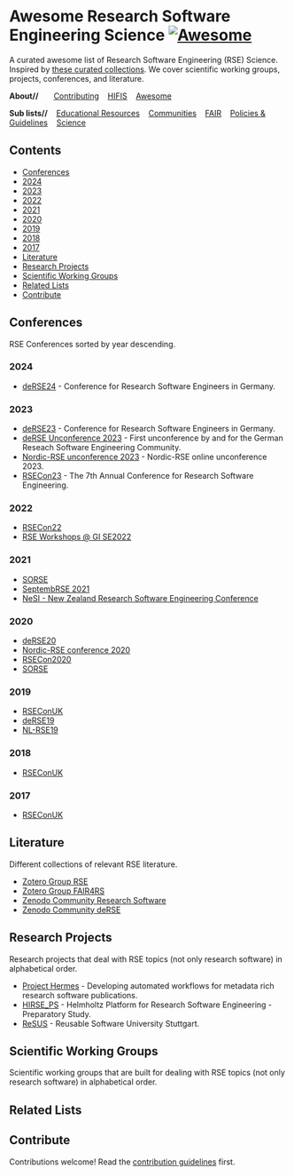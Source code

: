 <!--lint disable double-link-->
# Awesome Research Software Engineering Science [![Awesome](https://awesome.re/badge.svg)](https://awesome.re)

A curated awesome list of Research Software Engineering (RSE) Science. Inspired by [these curated collections](https://github.com/sindresorhus/awesome). We cover scientific working groups, projects, conferences, and literature.

**About//** &nbsp;&nbsp;&nbsp;&nbsp;&nbsp;
[Contributing](contributing.md)&nbsp;&nbsp;&nbsp;
[HIFIS](https://hifis.net)&nbsp;&nbsp;&nbsp;
[Awesome](https://github.com/sindresorhus/awesome)

**Sub lists//**&nbsp;&nbsp;&nbsp;
[Educational Resources](https://github.com/hifis-net/awesome-rse-education)&nbsp;&nbsp;&nbsp;
[Communities](https://github.com/hifis-net/awesome-rse-communities)&nbsp;&nbsp;&nbsp;
[FAIR](https://github.com/hifis-net/awesome-rse-fair)&nbsp;&nbsp;&nbsp;
[Policies & Guidelines](https://github.com/hifis-net/awesome-rse-policies)&nbsp;&nbsp;&nbsp;
[Science](https://github.com/hifis-net/awesome-rse-science)

## Contents
- [Conferences](#conferences)
- 	[2024](#2024)
  - [2023](#2023)
  - [2022](#2022)
  - [2021](#2021)
  - [2020](#2020)
  - [2019](#2019)
  - [2018](#2018)
  - [2017](#2017)
- [Literature](#literature)
- [Research Projects](#research-projects)
- [Scientific Working Groups](#scientific-working-groups)
- [Related Lists](#related-lists)
- [Contribute](#contribute)

## Conferences
RSE Conferences sorted by year descending.

### 2024
- [deRSE24](https://derse24.physik.uni-wuerzburg.de/) - Conference for Research Software Engineers in Germany.

### 2023
- [deRSE23](https://de-rse23.sciencesconf.org/) - Conference for Research Software Engineers in Germany.
- [deRSE Unconference 2023](https://de-rse.org/unconf2023/) - First unconference by and for the German Reseach Software Engineering Community.
- [Nordic-RSE unconference 2023](https://nordic-rse.org/events/2023-online-unconference/) - Nordic-RSE online unconference 2023.
- [RSECon23](https://rsecon23.society-rse.org) - The 7th Annual Conference for Research Software Engineering.

### 2022
- [RSECon22](https://rsecon2022.society-rse.org/)
- [RSE Workshops @ GI SE2022](https://se-2022.gi.de/rse22workshops)

### 2021
- [SORSE](https://sorse.github.io/)
- [SeptembRSE 2021](https://septembrse.society-rse.org)
- [NeSI - New Zealand Research Software Engineering Conference](https://www.rseconference.nz/programme-tabs1/#tabs|1)

### 2020
- [deRSE20](https://de-rse.org/deRSE20/)
- [Nordic-RSE conference 2020](https://nordic-rse.org/conference)
- [RSECon2020](https://rsecon2020.society-rse.org/)
- [SORSE](https://sorse.github.io/)

### 2019
- [RSEConUK](https://rse.ac.uk/conf2019/)
- [deRSE19](https://www.de-rse.org/en/conf2019/)
- [NL-RSE19](https://nl-rse.org/events/NL-RSE19.html)

### 2018
- [RSEConUK](https://rse.ac.uk/conf2018/)

### 2017
- [RSEConUK](https://rse.ac.uk/conf2017/)

## Literature
Different collections of relevant RSE literature.

- [Zotero Group RSE](https://www.zotero.org/groups/2295543)
- [Zotero Group FAIR4RS](https://www.zotero.org/groups/2501020/fair4rs/items/6H833P3W/library)
- [Zenodo Community Research Software](https://zenodo.org/communities/researchsoftwarestudies)
- [Zenodo Community deRSE](https://zenodo.org/communities/de-rse/)

## Research Projects
Research projects that deal with RSE topics (not only research software) in alphabetical order.
- [Project Hermes](http://software-metadata.pub/) - Developing automated workflows for metadata rich research software publications.
- [HIRSE_PS](https://www.helmholtz-hirse.de/) - Helmholtz Platform for Research Software Engineering - Preparatory Study.
- [ReSUS](https://www.iaas.uni-stuttgart.de/en/projects/resus/) - Reusable Software University Stuttgart.

## Scientific Working Groups
Scientific working groups that are built for dealing with RSE topics (not only research software) in alphabetical order.

## Related Lists

## Contribute

Contributions welcome! Read the [contribution guidelines](contributing.md) first.
